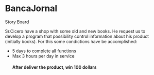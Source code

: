 # BancaJornal

Story Board

Sr.Cicero have a shop with some old and new books. He request us to develop a
program that possibility control information about his product (initially books).
For this some condictions have be accomplished:
<ul>
<li>5 days to complete all functions</li>
<li>Max 3 hours per day in service</li>
<h4>After deliver the product, win 100 dollars</h4>
<ul>

